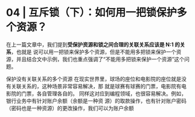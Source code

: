 # 04 | 互斥锁（下）：如何用一把锁保护多个资源？

在上一篇文章中，我们提到**受保护资源和锁之间合理的关联关系应该是 N:1 的关系**，也就是 说可以用一把锁来保护多个资源，但是不能用多把锁来保护一个资源，并且结合文中示例，我们也重点强调了“不能用多把锁来保护一个资源”这个问题。

保护没有关联关系的多个资源 在现实世界里，球场的座位和电影院的座位就是没有关联关系的，这种场景非常容易解决，那 就是球赛有球赛的门票，电影院有电影院的门票，各自管理各自的。 同样这对应到编程领域，也很容易解决。例如，银行业务中有针对账户余额（余额是一种资 源）的取款操作，也有针对账户密码（密码也是一种资源）的更改操作，我们可以为账户余额
